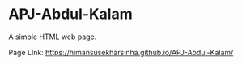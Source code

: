 # APJ-Abdul-Kalam
A simple HTML web page.


Page LInk: https://himansusekharsinha.github.io/APJ-Abdul-Kalam/
